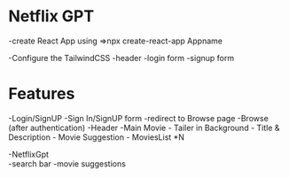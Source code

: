 

#  Netflix GPT

-create React App using =>npx       create-react-app Appname

-Configure the TailwindCSS
-header
-login form
-signup form

# Features
-Login/SignUP
   -Sign In/SignUP form
   -redirect to Browse page
-Browse (after authentication)
  -Header
  -Main Movie 
     -  Tailer in Background 
     -  Title & Description 
     -  Movie Suggestion
           - MoviesList *N

-NetflixGpt  
   -search bar 
   -movie suggestions



